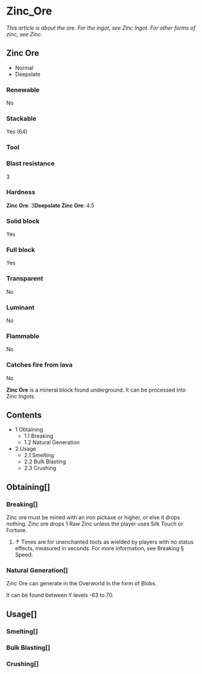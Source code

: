 # Zinc_Ore

*This article is about the ore. For the ingot, see Zinc Ingot. For other forms of zinc, see Zinc.*

## Zinc Ore

- Normal
- Deepslate

### Renewable

No

### Stackable

Yes (64)

### Tool

### Blast resistance

3

### Hardness

**Zinc Ore**: 3**Deepslate Zinc Ore**: 4.5

### Solid block

Yes

### Full block

Yes

### Transparent

No

### Luminant

No

### Flammable

No

### Catches fire from lava

No

**Zinc Ore** is a mineral block found underground. It can be processed into Zinc Ingots.

## Contents

- 1 Obtaining
    - 1.1 Breaking
    - 1.2 Natural Generation
- 2 Usage
    - 2.1 Smelting
    - 2.2 Bulk Blasting
    - 2.3 Crushing

## Obtaining[]

### Breaking[]

Zinc ore must be mined with an iron pickaxe or higher, or else it drops nothing. Zinc ore drops 1 Raw Zinc unless the player uses Silk Touch or Fortune.

1. ↑ Times are for unenchanted tools as wielded by players with no status effects, measured in seconds. For more information, see Breaking § Speed.

### Natural Generation[]

Zinc Ore can generate in the Overworld in the form of Blobs.

It can be found between Y levels -63 to 70.

## Usage[]

### Smelting[]

### Bulk Blasting[]

### Crushing[]